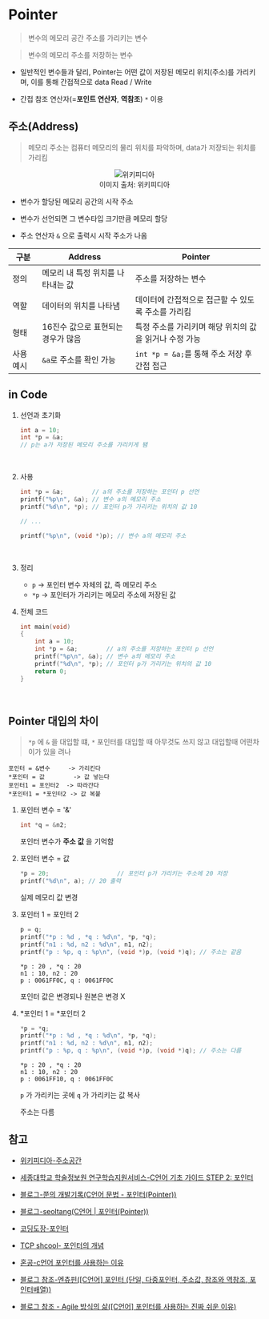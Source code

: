 # Pointer

> 변수의 메모리 공간 주소를 가리키는 변수

> 변수의 메모리 주소를 저장하는 변수

- 일반적인 변수들과 달리, Pointer는 어떤 값이 저장된 메모리 위치(주소)를 가리키며, 이를 통해 간접적으로 data Read / Write
  <br/>

- 간접 참조 연산자(=**포인트 연산자**, **역참조**) `*` 이용
  <br/>

## 주소(Address)

> 메모리 주소는 컴퓨터 메모리의 물리 위치를 파악하며, data가 저장되는 위치를 가리킴

<div style="text-align: center;">

![위키피디아](https://upload.wikimedia.org/wikipedia/commons/thumb/3/32/Virtual_address_space_and_physical_address_space_relationship.svg/1280px-Virtual_address_space_and_physical_address_space_relationship.svg.png)
<br/>
이미지 출처: 위키피디아
</div>

- 변수가 할당된 메모리 공간의 시작 주소
  <br/>

- 변수가 선언되면 그 변수타입 크기만큼 메모리 할당
  <br/>

- 주소 연산자 `&` 으로 출력시 시작 주소가 나옴
  <br/>

<div style="text-align: center;">

| 구분      | Address                            | Pointer                                                |
| --------- | ---------------------------------- | ------------------------------------------------------ |
| 정의      | 메모리 내 특정 위치를 나타내는 값  | 주소를 저장하는 변수                                   |
| 역할      | 데이터의 위치를 나타냄             | 데이터에 간접적으로 접근할 수 있도록 주소를 가리킴     |
| 형태      | 16진수 값으로 표현되는 경우가 많음 | 특정 주소를 가리키며 해당 위치의 값을 읽거나 수정 가능 |
| 사용 예시 | `&a`로 주소를 확인 가능            | `int *p = &a;`를 통해 주소 저장 후 간접 접근           |

</div>

## in Code

1. 선언과 초기화

   ```c
   int a = 10;
   int *p = &a;
   // p는 a가 저장된 메모리 주소를 가리키게 됌
   ```

   <br/>

2. 사용

   ```c
   int *p = &a;        // a의 주소를 저장하는 포인터 p 선언
   printf("%p\n", &a); // 변수 a의 메모리 주소
   printf("%d\n", *p); // 포인터 p가 가리키는 위치의 값 10

   // ...

   printf("%p\n", (void *)p); // 변수 a의 메모리 주소
   ```

   <br/>

3. 정리

   - `p` -> 포인터 변수 자체의 값, 즉 메모리 주소
   - `*p` -> 포인터가 가리키는 메모리 주소에 저장된 값
     <br/>

4. 전체 코드
   ```c
   int main(void)
   {
       int a = 10;
       int *p = &a;        // a의 주소를 저장하는 포인터 p 선언
       printf("%p\n", &a); // 변수 a의 메모리 주소
       printf("%d\n", *p); // 포인터 p가 가리키는 위치의 값 10
       return 0;
   }
   ```
   <br/>

## Pointer 대입의 차이

> `*p` 에 `&` 을 대입할 떄, `*` 포인터를 대입할 때 아무것도 쓰지 않고 대입할때 어떤차이가 있을 려나

```
포인터 = &변수     -> 가리킨다
*포인터 = 값        -> 값 넣는다
포인터1 = 포인터2  -> 따라간다
*포인터1 = *포인터2 -> 값 복붙
```

1. 포인터 변수 = '&'

   ```c
   int *q = &n2;
   ```

   포인터 변수가 **주소 값** 을 기억함
   <br/>

2. 포인터 변수 = 값

   ```c
   *p = 20;                   // 포인터 p가 가리키는 주소에 20 저장
   printf("%d\n", a); // 20 출력
   ```

   실제 메모리 값 변경
   <br/>

3. 포인터 1 = 포인터 2

   ```c
   p = q;
   printf("*p : %d , *q : %d\n", *p, *q);
   printf("n1 : %d, n2 : %d\n", n1, n2);
   printf("p : %p, q : %p\n", (void *)p, (void *)q); // 주소는 같음
   ```

   ```
   *p : 20 , *q : 20
   n1 : 10, n2 : 20
   p : 0061FF0C, q : 0061FF0C
   ```

   포인터 값은 변경되나 원본은 변경 X
   <br/>

4. *포인터 1 = *포인터 2

   ```c
   *p = *q;
   printf("*p : %d , *q : %d\n", *p, *q);
   printf("n1 : %d, n2 : %d\n", n1, n2);
   printf("p : %p, q : %p\n", (void *)p, (void *)q); // 주소는 다름
   ```

   ```
   *p : 20 , *q : 20
   n1 : 10, n2 : 20
   p : 0061FF10, q : 0061FF0C
   ```

   `p` 가 가리키는 곳에 `q` 가 가리키는 값 복사

   주소는 다름


## 참고

- [위키피디아-주소공간](https://ko.wikipedia.org/wiki/%EC%A3%BC%EC%86%8C_%EA%B3%B5%EA%B0%84)

- [세종대학교 학술정보원 연구학습지원서비스-C언어 기초 가이드 STEP 2: 포인터](https://sejong-kr.libguides.com/c.php?g=942235&p=6822366)

- [블로그-쭌의 개발기록(C언어 문법 - 포인터(Pointer))](https://velog.io/@dev_tmb/C%EC%96%B8%EC%96%B4-%EB%AC%B8%EB%B2%95-%ED%8F%AC%EC%9D%B8%ED%84%B0Pointer)

- [블로그-seoltang(C언어 | 포인터(Pointer))](https://velog.io/@seoltang/c-pointer)

- [코딩도장-포인터](https://dojang.io/mod/page/view.php?id=1733)

- [TCP shcool- 포인터의 개념](https://tcpschool.com/c/c_pointer_intro)

- [혼공-c언어 포인터를 사용하는 이유](https://hongong.hanbit.co.kr/c%EC%96%B8%EC%96%B4-%ED%8F%AC%EC%9D%B8%ED%84%B0%EB%A5%BC-%EC%82%AC%EC%9A%A9%ED%95%98%EB%8A%94-%EC%9D%B4%EC%9C%A0/)

- [블로그 참조-엔츄핀([C언어] 포인터 (단일, 다중포인터, 주소값, 참조와 역참조, 포인터배열))](https://enchupin.tistory.com/63)

- [블로그 참조 - Agile 방식의 삶([C언어] 포인터를 사용하는 진짜 쉬운 이유)](https://masterpiece-programming.tistory.com/144)
